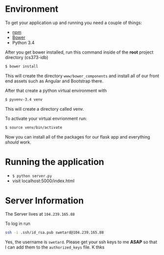 # Environment
To get your application up and running you need a couple of things:
* [npm](https://www.npmjs.com/)
* [Bower](http://bower.io)
* Python 3.4

After you get bower installed, run this command inside of the **root** project directory (cs373-idb)
```bash
$ bower install
```

This will create the directory `www/bower_components` and install all of our front end assets such as Angular and Bootstrap there.

After that create a python virtual environment with
```bash
$ pyvenv-3.4 venv
```

This will create a directory called venv. 

To activate your virtual envrionment run:
```bash
$ source venv/bin/activate
```

Now you can install all of the packages for our flask app and everything *should* work.

# Running the application
* `$ python server.py`
* visit localhost:5000/index.html

# Server Information
The Server lives at `104.239.165.88`

To log in run
```bash
ssh -i .ssh/id_rsa.pub swetard@104.239.165.88
```
Yes, the username is `swetard`. Please get your ssh keys to me **ASAP** so that I can add them to the `authorized_keys` file. K thks